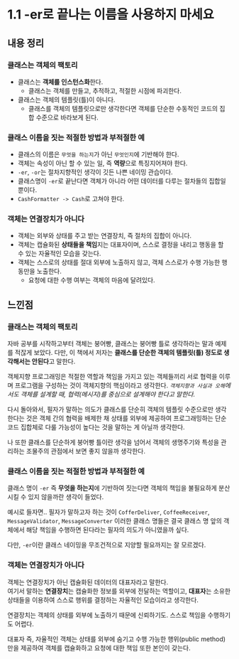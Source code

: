 # 1.1 -er로 끝나는 이름을 사용하지 마세요
## 내용 정리
### 클래스는 객체의 팩토리
- 클래스는 **객체를 인스턴스화**한다.
  - 클래스는 객체를 만들고, 추적하고, 적절한 시점에 파괴한다.
- 클래스는 객체의 템플릿(틀)이 아니다.
  - 클래스를 객체의 템플릿으로만 생각한다면 객체를 단순한 수동적인 코드의 집합 수준으로 바라보게 된다.

### 클래스 이름을 짓는 적절한 방법과 부적절한 예
- 클래스의 이름은 `무엇을 하는지`가 아닌 `무엇인지`에 기반해야 한다.
- 객체는 속성이 아닌 할 수 있는 일, 즉 **역량**으로 특징지어져야 한다.
- `-er`, `-or`는 절차지향적인 생각이 깃든 나쁜 네이밍 관습이다.
- 클래스명이 `-er`로 끝난다면 객체가 아니라 어떤 데이터를 다루는 절차들의 집합일 뿐이다.
- `CashFormatter -> Cash`로 고쳐야 한다.

### 객체는 연결장치가 아니다
- 객체는 외부와 상태를 주고 받는 연결장치, 즉 절차의 집합이 아니다.
- 객체는 캡슐화된 **상태들을 책임**지는 대표자이며, 스스로 결정을 내리고 행동을 할 수 있는 자율적인 모습을 갖는다.
- 객체는 스스로의 상태를 절대 외부에 노출하지 않고, 객체 스스로가 수행 가능한 행동만을 노출한다.
    - 요청에 대한 수행 여부는 객체의 마음에 달려있다.

## 느낀점
### 클래스는 객체의 팩토리
자바 공부를 시작하고부터 객체는 붕어빵, 클래스는 붕어빵 틀로 생각하라는 말과 예제를 적잖게 보았다. 다만, 이 책에서 저자는 **클래스를 단순한 객체의 템플릿(틀) 정도로 생각해서는 안된다**고 말한다.

객체지향 프로그래밍은 적절한 역할과 책임을 가지고 있는 객체들끼리 서로 협력을 이루며 프로그램을 구성하는 것이 객체지향의 핵심이라고 생각한다.
*`객체지향과 사실과 오해`에서도 객체를 설계할 때, 협력(메시지)를 중심으로 설계해야 한다고 말한다.*

다시 돌아와서, 필자가 말하는 의도가 클래스를 단순히 객체의 템플릿 수준으로만 생각한다는 것은 객체 간의 협력을 배제한 채 상태를 외부에 제공하여 프로그래밍하는 단순 코드 집합체로 다룰 가능성이 높다는 것을 말하는 게 아닐까 생각한다.  

나 또한 클래스를 단순하게 붕어빵 틀이란 생각을 넘어서 객체의 생명주기와 특성을 관리하는 조물주의 관점에서 보면 좋지 않을까 생각한다.

### 클래스 이름을 짓는 적절한 방법과 부적절한 예
클래스 명이 `-er` 즉 **무엇을 하는지**에 기반하여 짓는다면 객체의 책임을 불필요하게 분산시킬 수 있지 않을까란 생각이 들었다.

예시로 들자면.. 필자가 말하고자 하는 것이 `CofferDeliver`, `CoffeeReceiver`, `MessageValidator`, `MessageConverter` 이러한 클래스 명들은 결국 클래스 명 앞의 객체에서 해당 책임을 수행하면 된다라는 필자의 의도가 아니였을까 싶다.

다만, `-er`이란 클래스 네이밍을 무조건적으로 지양할 필요까지는 잘 모르겠다.


### 객체는 연결장치가 아니다
객체는 연결장치가 아닌 캡슐화된 데이터의 대표자라고 말한다.  
여기서 말하는 **연결장치**는 캡슐화한 정보를 외부에 전달하는 역할이고, **대표자**는 소유한 상태들을 이용하여 스스로 행위를 결정하는 자율적인 모습이라고 생각한다.

연결장치는 객체의 상태를 외부에 노출하기 때문에 신뢰하기도. 스스로 책임을 수행하기도 어렵다. 

대표자 즉, 자율적인 객체는 상태를 외부에 숨기고 수행 가능한 행위(public method)만을 제공하여 객체를 캡슐화하고 요청에 대한 책임 또한 본인이 갖는다.